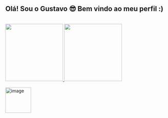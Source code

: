 ## Olá! Sou o Gustavo 😎 Bem vindo ao meu perfil :)
<br>
  
<div>
  <a href= "https://github.com/GustavBarbosadev">
  <img height="180em" src="https://github-readme-stats.vercel.app/api?username=GustavoBarbosa&show_icons=true&theme=dark&include_all_commits=true&count_private=true"/>
  <img height="180em" src="https://github-readme-stats.vercel.app/api/top-langs/?username=GustavoBarbosa&layout=compact&langs_count=16&theme=dark"/>  
</div>
    
<div style="display: inline_block"><br>
  <img width="80" height="80" alt="image" src="https://cdn.jsdelivr.net/gh/devicons/devicon@latest/icons/java/java-original-wordmark.svg" />
</div>


